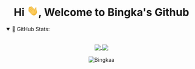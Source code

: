 <h1 align="center">Hi <img src="https://raw.githubusercontent.com/ABSphreak/ABSphreak/master/gifs/Hi.gif" width="30px">, Welcome to Bingka's Github </h1>
<details open="">
<summary>
 📔 GitHub Stats:
</summary>
<br>
<p align="center">
  <a href="https://github.com/Bingkaa">
    <img align="center"  height="175px" src="https://github-readme-stats.vercel.app/api?username=Bingkaa&show_icons=true&hide_border=true&title_color=000000&amp&icon_color=000000&amp&text_color=000000&amp&bg_color=B7C9F2&count_private=true&include_all_commits=true"/>
  </a>
  <a href="https://github.com/Bingkaa">
    <img align="center" height="175px"  src="https://github-readme-stats.vercel.app/api/top-langs/?username=Bingkaa&text_color=000000&bg_color=B7C9F2&title_color=000000&langs_count=15&layout=compact&hide_border=true" />
  </a>
</p>
  <p align="center"><img align="center" src="https://github-readme-streak-stats.herokuapp.com/?user=Bingkaa&text_color=FFFFFF&bg_color=B7C9F2&title_color=94b4a4&langs_count=15&layout=compact&hide_border=true" alt="Bingkaa" /></p>
</details>
